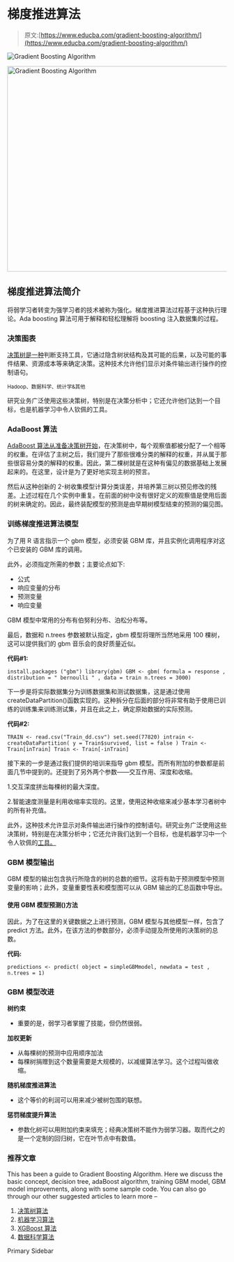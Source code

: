 # 梯度推进算法

> 原文:[https://www.educba.com/gradient-boosting-algorithm/](https://www.educba.com/gradient-boosting-algorithm/)

![Gradient Boosting Algorithm](../Images/fdd6cd8cbe12bf5e18fb5763df628bd2.png)

<noscript><img class="alignnone size-full wp-image-225947" src="../Images/fdd6cd8cbe12bf5e18fb5763df628bd2.png" alt="Gradient Boosting Algorithm" width="835" height="471" srcset="https://cdn.educba.com/academy/wp-content/uploads/2019/10/Gradieant-boosting-Algorithm.png 835w, https://cdn.educba.com/academy/wp-content/uploads/2019/10/Gradieant-boosting-Algorithm-300x169.png 300w, https://cdn.educba.com/academy/wp-content/uploads/2019/10/Gradieant-boosting-Algorithm-768x433.png 768w" sizes="(max-width: 835px) 100vw, 835px" data-original-src="https://cdn.educba.com/academy/wp-content/uploads/2019/10/Gradieant-boosting-Algorithm.png"/></noscript>

## 梯度推进算法简介

将弱学习者转变为强学习者的技术被称为强化。梯度推进算法过程基于这种执行理论。Ada boosting 算法可用于解释和轻松理解将 boosting 注入数据集的过程。

### 决策图表

[决策树是一种](https://www.educba.com/what-is-decision-tree/)判断支持工具，它通过隐含树状结构及其可能的后果，以及可能的事件结果、资源成本等来确定决策。这种技术允许他们显示对条件输出进行操作的控制语句。

<small>Hadoop、数据科学、统计学&其他</small>

研究业务广泛使用这些决策树，特别是在决策分析中；它还允许他们达到一个目标，也是机器学习中令人钦佩的工具。

### AdaBoost 算法

[AdaBoost 算法从准备决策树开始](https://www.educba.com/adaboost-algorithm/)，在决策树中，每个观察值都被分配了一个相等的权重。在评估了主树之后，我们提升了那些很难分类的解释的权重，并从属于那些很容易分类的解释的权重。因此，第二棵树就是在这种有偏见的数据基础上发展起来的。在这里，设计是为了更好地实现主树的预言。

然后从这种创新的 2-树收集模型计算分类误差，并培养第三树以预见修改的残差。上述过程在几个实例中重复。在前面的树中没有很好定义的观察值是使用后面的树来确定的。因此，最终装配模型的预测是由早期树模型结束的预测的偏见图。

### 训练梯度推进算法模型

为了用 R 语言指示一个 gbm 模型，必须安装 GBM 库，并且实例化调用程序对这个已安装的 GBM 库的调用。

此外，必须指定所需的参数；主要论点如下:

*   公式
*   响应变量的分布
*   预测变量
*   响应变量

GBM 模型中常用的分布有伯努利分布、泊松分布等。

最后，数据和 n.trees 参数被默认指定，gbm 模型将理所当然地采用 100 棵树，这可以提供我们的 gbm 音乐会的良好质量近似。

**代码#1:**

`install.packages ("gbm")
library(gbm)
GBM <- gbm( formula = response ,
distribution = " bernoulli " ,
data = train
n.trees = 3000)`

下一步是将实际数据集分为训练数据集和测试数据集，这是通过使用 createDataPartition()函数实现的。这种拆分在后面的部分将非常有助于使用已训练的训练集来训练测试集，并且在此之上，确定原始数据的实际预测。

**代码#2:**

`TRAIN <- read.csv("Train_dd.csv")
set.seed(77820)
intrain <- createDataPartition( y = Train$survived,
list = false )
Train <- Train[inTrain] Train <- Train[-inTrain]`

接下来的一步是通过我们提供的培训来指导 gbm 模型。而所有附加的参数都是前面几节中提到的。还提到了另外两个参数——交互作用、深度和收缩。

1.交互深度拼出每棵树的最大深度。

2.智能速度测量是利用收缩率实现的。这里，使用这种收缩来减少基本学习者树中的所有补充值。

此外，这种技术允许显示对条件输出进行操作的控制语句。研究业务广泛使用这些决策树，特别是在决策分析中；它还允许我们达到一个目标，也是机器学习中一个令人钦佩的[工具。](https://www.educba.com/machine-learning-tools/)

### GBM 模型输出

GBM 模型的输出包含执行所隐含的树的总数的细节。这将有助于预测模型中预测变量的影响；此外，变量重要性表和模型图可以从 GBM 输出的汇总函数中导出。

#### 使用 GBM 模型预测()方法

因此，为了在这里的关键数据之上进行预测，GBM 模型与其他模型一样，包含了 predict 方法。此外，在该方法的参数部分，必须手动提及所使用的决策树的总数。

**代码:**

`predictions <- predict( object = simpleGBMmodel,
newdata = test ,
n.trees = 1)`

### GBM 模型改进

**树约束**

*   重要的是，弱学习者掌握了技能，但仍然很弱。

**加权更新**

*   从每棵树的预测中应用顺序加法
*   每棵树捐赠到这个数量需要是大规模的，以减缓算法学习。这个过程叫做收缩。

**随机梯度推进算法**

*   这个等价的利润可以用来减少被树包围的联想。

**惩罚梯度提升算法**

*   参数化树可以用附加约束来填充；经典决策树不能作为弱学习器。取而代之的是一个定制的回归树，它在叶节点中有数值。

### 推荐文章

This has been a guide to Gradient Boosting Algorithm. Here we discuss the basic concept, decision tree, adaBoost algorithm, training GBM model, GBM model improvements, along with some sample code. You can also go through our other suggested articles to learn more –

1.  [决策树算法](https://www.educba.com/decision-tree-algorithm/)
2.  [机器学习算法](https://www.educba.com/machine-learning-algorithms/)
3.  [XGBoost 算法](https://www.educba.com/xgboost-algorithm/)
4.  [数据科学算法](https://www.educba.com/data-science-algorithms/)

<footer class="entry-footer">

<aside class="sidebar sidebar-primary widget-area" role="complementary" aria-label="Primary Sidebar">Primary Sidebar</aside>

</footer>